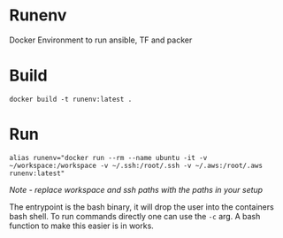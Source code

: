# Runenv
Docker Environment to run ansible, TF and packer

# Build

```
docker build -t runenv:latest .
```

# Run

```
alias runenv="docker run --rm --name ubuntu -it -v ~/workspace:/workspace -v ~/.ssh:/root/.ssh -v ~/.aws:/root/.aws runenv:latest"
```

*Note -  replace workspace and ssh paths with the paths in your setup*

The entrypoint is the bash binary, it will drop the user into the containers bash shell. To run commands directly one can use the `-c` arg. A bash function to make this easier is in works.